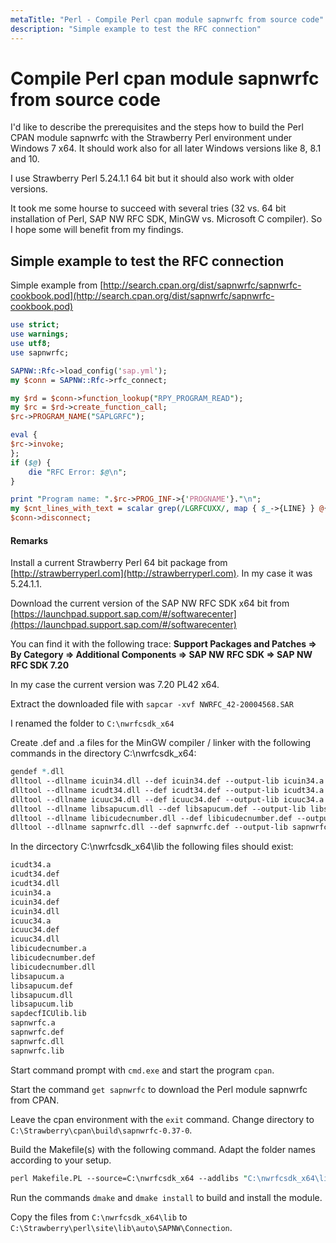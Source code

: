 ```yaml
---
metaTitle: "Perl - Compile Perl cpan module sapnwrfc from source code"
description: "Simple example to test the RFC connection"
---
```


# Compile Perl cpan module sapnwrfc from source code


I'd like to describe the prerequisites and the steps how to build the Perl CPAN module sapnwrfc with the Strawberry Perl environment under Windows 7 x64. It should work also for all later Windows versions like 8, 8.1 and 10.

I use Strawberry Perl 5.24.1.1 64 bit but it should also work with older versions.

It took me some hourse to succeed with several tries (32 vs. 64 bit installation of Perl, SAP NW RFC SDK, MinGW vs. Microsoft C compiler). So I hope some will benefit from my findings.



## Simple example to test the RFC connection


Simple example from [http://search.cpan.org/dist/sapnwrfc/sapnwrfc-cookbook.pod](http://search.cpan.org/dist/sapnwrfc/sapnwrfc-cookbook.pod)

```perl
use strict;
use warnings;
use utf8;
use sapnwrfc;

SAPNW::Rfc->load_config('sap.yml');
my $conn = SAPNW::Rfc->rfc_connect;

my $rd = $conn->function_lookup("RPY_PROGRAM_READ");
my $rc = $rd->create_function_call;
$rc->PROGRAM_NAME("SAPLGRFC");

eval {
$rc->invoke;
};
if ($@) {
    die "RFC Error: $@\n";
}

print "Program name: ".$rc->PROG_INF->{'PROGNAME'}."\n";
my $cnt_lines_with_text = scalar grep(/LGRFCUXX/, map { $_->{LINE} } @{$rc->SOURCE_EXTENDED});
$conn->disconnect;

```



#### Remarks


Install a current Strawberry Perl 64 bit package from [http://strawberryperl.com](http://strawberryperl.com). In my case it was 5.24.1.1.

Download the current version of the SAP NW RFC SDK x64 bit from [https://launchpad.support.sap.com/#/softwarecenter](https://launchpad.support.sap.com/#/softwarecenter)

You can find it with the following trace:
**Support Packages and Patches => By Category => Additional Components => SAP NW RFC SDK => SAP NW RFC SDK 7.20**

In my case the current version was 7.20 PL42 x64.

Extract the downloaded file with
`sapcar -xvf NWRFC_42-20004568.SAR`

I renamed the folder to `C:\nwrfcsdk_x64`

Create .def and .a files for the MinGW compiler / linker with the following commands in the directory C:\nwrfcsdk_x64:

```perl
gendef *.dll
dlltool --dllname icuin34.dll --def icuin34.def --output-lib icuin34.a
dlltool --dllname icudt34.dll --def icudt34.def --output-lib icudt34.a
dlltool --dllname icuuc34.dll --def icuuc34.def --output-lib icuuc34.a
dlltool --dllname libsapucum.dll --def libsapucum.def --output-lib libsapucum.a
dlltool --dllname libicudecnumber.dll --def libicudecnumber.def --output-lib libicudecnumber.a
dlltool --dllname sapnwrfc.dll --def sapnwrfc.def --output-lib sapnwrfc.a

```

In the dircectory C:\nwrfcsdk_x64\lib the following files should exist:

```perl
icudt34.a          
icudt34.def        
icudt34.dll        
icuin34.a          
icuin34.def        
icuin34.dll        
icuuc34.a          
icuuc34.def        
icuuc34.dll        
libicudecnumber.a  
libicudecnumber.def
libicudecnumber.dll
libsapucum.a       
libsapucum.def     
libsapucum.dll     
libsapucum.lib     
sapdecfICUlib.lib  
sapnwrfc.a         
sapnwrfc.def       
sapnwrfc.dll       
sapnwrfc.lib       

```

Start command prompt with `cmd.exe` and start the program `cpan`.

Start the command `get sapnwrfc` to download the Perl module sapnwrfc from CPAN.

Leave the cpan environment with the `exit` command.
Change directory to `C:\Strawberry\cpan\build\sapnwrfc-0.37-0`.

Build the Makefile(s) with the following command. Adapt the folder names according to your setup.

```perl
perl Makefile.PL --source=C:\nwrfcsdk_x64 --addlibs "C:\nwrfcsdk_x64\lib\sapnwrfc.a C:\nwrfcsdk_x64\lib\libsapucum.a"

```

Run the commands `dmake` and `dmake install` to build and install the module.

Copy the files from `C:\nwrfcsdk_x64\lib` to `C:\Strawberry\perl\site\lib\auto\SAPNW\Connection`.

